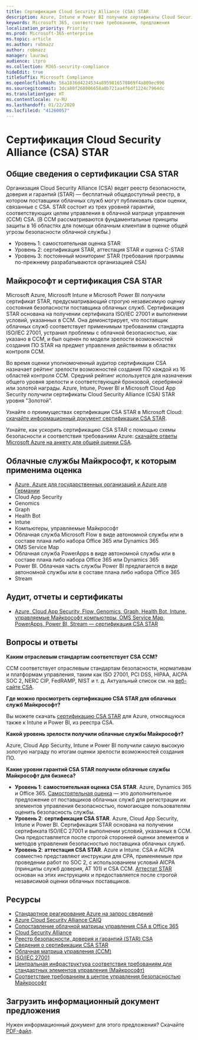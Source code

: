 ```yaml
---
title: Сертификация Cloud Security Alliance (CSA) STAR
description: Azure, Intune и Power BI получили сертификаты Cloud Security Alliance STAR уровня "Золотой".
keywords: Microsoft 365, соответствие требованиям, предложения
localization_priority: Priority
ms.prod: Microsoft-365-enterprise
ms.topic: article
ms.author: robmazz
author: robmazz
manager: laurawi
audience: itpro
ms.collection: M365-security-compliance
hideEdit: true
titleSuffix: Microsoft Compliance
ms.openlocfilehash: 56a1836d4224534a8959816578869f4a809ec996
ms.sourcegitcommit: 3dca80f268006658a0b721aa4f6df1224c7964dc
ms.translationtype: HT
ms.contentlocale: ru-RU
ms.lasthandoff: 01/22/2020
ms.locfileid: "41260057"
---
```

# <a name="cloud-security-alliance-csa-star-certification"></a>Сертификация Cloud Security Alliance (CSA) STAR

## <a name="csa-star-certification-overview"></a>Общие сведения о сертификации CSA STAR

Организация Cloud Security Alliance (CSA) ведет реестр безопасности, доверия и гарантий (STAR) — бесплатный общедоступный реестр, в котором поставщики облачных служб могут публиковать свои оценки, связанные с CSA. STAR состоит из трех уровней гарантий, соответствующих целям управления в облачной матрице управления (CCM) CSA. (В CCM рассматриваются фундаментальные принципы защиты в 16 областях для помощи облачным клиентам в оценке общей угрозы безопасности облачной службы.)

- Уровень 1: самостоятельная оценка STAR
- Уровень 2: сертификация STAR, аттестация STAR и оценка C-STAR
- Уровень 3: постоянный мониторинг STAR (требования программы по-прежнему разрабатываются организацией CSA)

## <a name="microsoft-and-csa-star-certification"></a>Майкрософт и сертификация CSA STAR

Microsoft Azure, Microsoft Intune и Microsoft Power BI получили сертификат STAR, предусматривающий строгую независимую оценку состояния безопасности поставщика облачных служб. Сертификация STAR основана на получении сертификата ISO/IEC 27001 и выполнении условий, указанных в CCM. Она демонстрирует, что поставщик облачных служб соответствует применимым требованиям стандарта ISO/IEC 27001, устранил проблемы с облачной безопасностью, как указано в CCM, и был оценен по модели зрелости возможностей создания ПО STAR на предмет управления действиями в областях контроля CCM.  
  
Во время оценки уполномоченный аудитор сертификации CSA назначает рейтинг зрелости возможностей создания ПО каждой из 16 областей контроля CCM. Средний рейтинг используется для назначения общего уровня зрелости и соответствующей бронзовой, серебряной или золотой награды. Azure, Intune, Power BI и Microsoft Cloud App Security получили сертификаты Cloud Security Alliance (CSA) STAR уровня "Золотой".  
  
Узнайте о преимуществах сертификации CSA STAR в Microsoft Cloud: [скачайте информационный документ сертификации CSA STAR](https://aka.ms/csastar-certification-backgrounder).

Узнайте, как ускорить сертификацию CSA STAR с помощью схемы безопасности и соответствия требованиям Azure: [скачайте ответы Microsoft Azure на анкету для общей оценки CSA](https://gallery.technet.microsoft.com/Azure-Responses-to-CSA-46034a11).

## <a name="microsoft-in-scope-cloud-services"></a>Облачные службы Майкрософт, к которым применима оценка

- [Azure, Azure для государственных организаций и Azure для Германии](https://aka.ms/AzureCompliance)
- Cloud App Security
- Genomics
- Graph
- Health Bot
- Intune
- Компьютеры, управляемые Майкрософт
- Облачная служба Microsoft Flow в виде автономной службы или в составе плана либо набора Office 365 или Dynamics 365
- OMS Service Map
- Облачная служба PowerApps в виде автономной службы или в составе плана либо набора Office 365 или Dynamics 365
- Power BI. Облачная часть службы Power BI предлагается в виде автономной службы или в составе плана либо набора Office 365
- Stream

## <a name="audits-reports-and-certificates"></a>Аудит, отчеты и сертификаты

- [Azure, Cloud App Security, Flow, Genomics, Graph, Health Bot, Intune, управляемые Майкрософт компьютеры, OMS Service Map, PowerApps, Power BI, Stream — сертификация CSA STAR](https://servicetrust.microsoft.com/Documents/ComplianceReports?command=Download&downloadType=Document&downloadId=6d07d7e3-da62-4153-a91c-14d259dac9f1&docTab=4ce99610-c9c0-11e7-8c2c-f908a777fa4d_ISO_Reports)

## <a name="frequently-asked-questions"></a>Вопросы и ответы

**Каким отраслевым стандартам соответствует CSA CCM?**

CCM соответствует отраслевым стандартам безопасности, нормативам и платформам управления, таким как ISO 27001, PCI DSS, HIPAA, AICPA SOC 2, NERC CIP, FedRAMP, NIST и т. д. Актуальный список см. на [веб-сайте CSA](https://cloudsecurityalliance.org/).

**Где можно просмотреть сертификацию CSA STAR для облачных служб Майкрософт?**

Вы можете скачать [сертификацию CSA STAR](https://aka.ms/csastar-certification) для Azure, относящуюся также к Intune и Power BI, из реестра CSA.

**Какой уровень зрелости получили облачные службы Майкрософт?**

Azure, Cloud App Security, Intune и Power BI получили самую высокую золотую награду по итогам оценки зрелости возможностей создания ПО.

**Какие уровни гарантий CSA STAR получили облачные службы Майкрософт для бизнеса?**

- **Уровень 1**: **самостоятельная оценка CSA STAR**. Azure, Dynamics 365 и Office 365. [Самостоятельная оценка](offering-csa-star-self-assessment.md) — это дополнительное предложение от поставщиков облачных служб для регистрации их элементов управления безопасностью, помогающее пользователям оценить безопасность службы.
- **Уровень 2**: **сертификация CSA STAR**. Azure, Cloud App Security, Intune и Power BI. Сертификация STAR основана на получении сертификата ISO/IEC 27001 и выполнении условий, указанных в CCM. Она предоставляется после строгой сторонней оценки элементов и методов управления безопасностью поставщика облачных служб.
- **Уровень 2**: **аттестация CSA STAR**. Azure и Intune. CSA и AICPA совместно представляют инструкции для CPA, применяемые при проведении работ по SOC 2, с использованием условий AICPA (принципы служб доверия, AT 101) и CSA CCM. [Аттестат STAR](offering-CSA-STAR-Attestation.md) основан на этих инструкциях и предоставляется после строгой независимой оценки облачных поставщиков.

## <a name="resources"></a>Ресурсы

- [Стандартное реагирование Azure на запрос сведений](https://aka.ms/AzureStandardRequestForInformation)
- [Azure Cloud Security Alliance CAIQ](https://aka.ms/AzureCSACAIQ)
- [Сопоставление облачной матрицы управления CSA в Office 365](https://aka.ms/Office365CSACloudControlMatrix)
- [Cloud Security Alliance](https://cloudsecurityalliance.org/)
- [Реестр безопасности, доверия и гарантий (STAR) CSA](https://cloudsecurityalliance.org/star/)
- [Сведения о сертификации CSA STAR](https://cloudsecurityalliance.org/star/certification/)
- [Облачная матрица управления (CCM)](https://cloudsecurityalliance.org/group/cloud-controls-matrix/)
- [ISO/IEC 27001](offering-iso-27001.md)
- [Центральная инфраструктура соответствия требованиям для стандартных элементов управления (Майкрософт)](https://www.microsoft.com/trust-center/compliance/compliance-overview)
- [Соответствие требованиям в центре управления безопасностью Майкрософт](https://www.microsoft.com/trust-center/compliance/compliance-overview)

## <a name="download-the-offering-backgrounder"></a>Загрузить информационный документ предложения

Нужен информационный документ для этого предложения? Скачайте [PDF-файл](https://download.microsoft.com/download/C/3/6/C36C6DBB-AF39-44A2-B6C6-50CC6E4991D7/CSA-STAR-Certification-Compliance.pdf).

